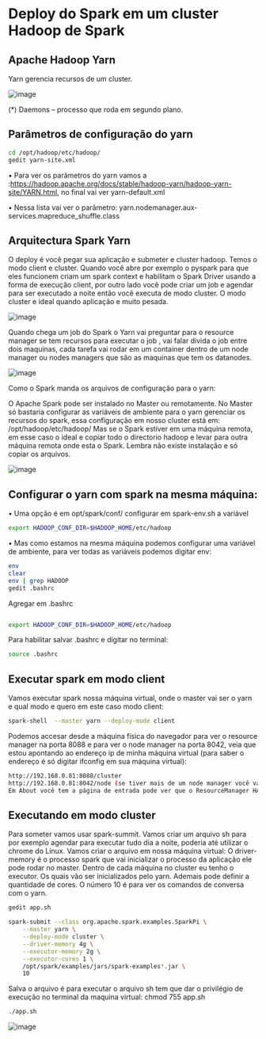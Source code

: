 # Deploy do Spark em um cluster Hadoop de Spark
## Apache Hadoop Yarn
Yarn gerencia recursos de um cluster.
  
  ![image](https://user-images.githubusercontent.com/87387315/142639365-73ca40f7-0b66-4ba5-9d2c-cd23d9a593ff.png)

(*) Daemons – processo que roda em segundo plano.
## Parâmetros de configuração do yarn
 ```sh
cd /opt/hadoop/etc/hadoop/
gedit yarn-site.xml
 ```
 
•	Para ver os parâmetros do yarn vamos a :https://hadoop.apache.org/docs/stable/hadoop-yarn/hadoop-yarn-site/YARN.html, no final vai ver yarn-default.xml

•	Nessa lista vai ver o parâmetro: yarn.nodemanager.aux-services.mapreduce_shuffle.class

## Arquitectura Spark Yarn
O deploy é você pegar sua aplicação e submeter e cluster hadoop. Temos o modo client e cluster. Quando você abre por exemplo o pyspark para que eles funcionem criam um spark context e habilitam o Spark Driver usando a forma de execução client, por outro lado você pode criar um job e agendar para ser executado a noite então você executa de modo cluster. O modo cluster e ideal quando aplicação e muito pesada.

![image](https://user-images.githubusercontent.com/87387315/142639444-46458b78-11ee-41ca-8b7f-c2750b358a70.png)

Quando chega um job do Spark o Yarn vai preguntar para o resource manager se tem recursos para executar o job , vai falar divida o job entre dois maquinas, cada tarefa vai rodar em um container dentro de um node manager ou nodes managers que são as maquinas que tem os datanodes.
 
 ![image](https://user-images.githubusercontent.com/87387315/142639485-c7bec806-ad62-4112-bd67-c81ca2f7face.png)


Como o Spark manda os arquivos de configuração para o yarn:

O Apache Spark pode ser instalado no Master ou remotamente. No Master só bastaria configurar as variáveis de ambiente para o yarn gerenciar os recursos do spark, essa configuração em nosso cluster está em: /opt/hadoop/etc/hadoop/
Mas se o Spark estiver em uma máquina remota, em esse caso o ideal e copiar todo o directorio hadoop e levar para outra máquina remota onde esta o Spark. Lembra não existe instalação e só copiar os arquivos.

 ![image](https://user-images.githubusercontent.com/87387315/142639535-dfd2da1c-7a1e-4ab6-9a84-7f613690b674.png)


## Configurar o yarn com spark na mesma máquina:
•	Uma opção é em opt/spark/conf/ configurar em spark-env.sh a variável 
 ```sh
export HADOOP_CONF_DIR=$HADOOP_HOME/etc/hadoop
 ```
 
•	Mas como estamos na mesma máquina podemos configurar uma variável de ambiente, para ver todas as variáveis podemos digitar env:
 ```sh
env
clear
env | grep HADOOP
gedit .bashrc
 ```
 
Agregar em .bashrc

 ```sh

export HADOOP_CONF_DIR=$HADOOP_HOME/etc/hadoop
 ```
 
Para habilitar salvar .bashrc e digitar no terminal:
 ```sh
 source .bashrc
 ```
##  Executar spark em modo client

Vamos executar spark nossa máquina virtual, onde o master vai ser o yarn e qual modo e quero em este caso modo client:
 ```sh
spark-shell  --master yarn --deploy-mode client
 ```
 
Podemos accesar desde a máquina física do navegador para ver o resource manager na porta 8088 e para ver o node manager na porta 8042, veia que estou apontando ao endereço ip de minha máquina virtual (para saber o endereço é só digitar ifconfig em sua máquina virtual):
 ```sh
http://192.168.0.81:8088/cluster
http://192.168.0.81:8042/node (se tiver mais de um node manager você vai ter diferentes ip com a mesma porta 8042)
Em About você tem a página de entrada pode ver que o ResourceManager HÁ Zoopkeeper está desabilitado porque você pode ter dois máquinas com ResourceManager em caso de que uma falha e precisaria configurar qual máquina é a leader elector, por padrão a segurança está desabilitada, se vez ele efetua o login com dr.who, como se fosse um usuário anônimo. A segurança tem que ser configurada por padrão podemos usar o kerberos.
 ```

## Executando em modo cluster

Para someter vamos usar spark-summit. Vamos criar um arquivo sh para por exemplo agendar para executar tudo dia a noite, poderia até utilizar o chrome do Linux.
Vamos criar o arquivo em nossa máquina virtual: O driver-memory é o processo spark que vai inicializar o processo da aplicação ele pode rodar no master. Dentro de cada máquina no cluster eu tenho o executor. Os quais vão ser inicializados pelo yarn. Ademais pode definir a quantidade de cores. O número 10 é para ver os comandos de conversa com o yarn.
 ```sh
gedit app.sh
 ```
```sh
spark-submit --class org.apache.spark.examples.SparkPi \
    --master yarn \
    --deploy-mode cluster \
    --driver-memory 4g \
    --executor-memory 2g \
    --executor-cores 1 \
    /opt/spark/examples/jars/spark-examples*.jar \
    10
 ```
 
Salva o arquivo é para executar o arquivo sh tem que dar o privilégio de execução no terminal da maquina virtual:
chmod 755 app.sh 
 ```sh
./app.sh
 
 ```
 ![image](https://user-images.githubusercontent.com/87387315/142639599-b049989c-4a20-4c23-b8c4-6c6107911c33.png)


